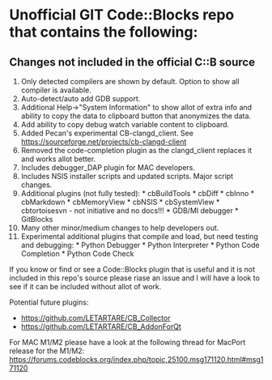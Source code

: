 # Unofficial GIT Code::Blocks repo that contains the following:

## Changes not included in the official C::B source

1. Only detected compilers are shown by default. Option to show all compiler is available.
2. Auto-detect/auto add GDB support.
3. Additional Help->"System Information" to show allot of extra info and ability to copy the data to clipboard button that anonymizes the data.
4. Add ability to copy debug watch variable content to clipboard.
5. Added Pecan's experimental CB-clangd_client. See https://sourceforge.net/projects/cb-clangd-client
6. Removed the code-completion plugin as the clangd_client replaces it and works allot better.
8. Includes debugger_DAP plugin for MAC developers.
9. Includes NSIS installer scripts and updated scripts. Major script changes. 
10. Additional plugins (not fully tested):
        * cbBuildTools
        * cbDiff
        * cbInno
        * cbMarkdown
        * cbMemoryView
        * cbNSIS
        * cbSystemView
        * cbtortoisesvn   - not initiative and no docs!!!
        * GDB/MI debugger
        * GitBlocks
11. Many other minor/medium changes to help developers out.
12. Experimental additional plugins that compile and load, but need testing and debugging:
        * Python Debugger
        * Python Interpreter
        * Python Code Completion
        * Python Code Check

If you know or find or see a Code::Blocks plugin that is useful and it is not included in this repo's source please riase an issue and I will have a look to see if it can be included without allot of work.

Potential future plugins:
  * https://github.com/LETARTARE/CB_Collector
  * https://github.com/LETARTARE/CB_AddonForQt
  
  
For MAC M1/M2 please have a look at the following thread for MacPort release for the M1/M2:
  https://forums.codeblocks.org/index.php/topic,25100.msg171120.html#msg171120